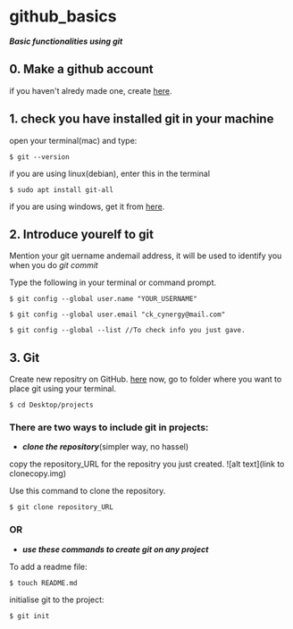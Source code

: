 # github_basics
***Basic functionalities using git***

## 0. Make a github account
if you haven't alredy made one, create [here](https://github.com/join).

## 1. check you have installed git in your machine

open your terminal(mac) and type: 
```
$ git --version
```
if you are using linux(debian), enter this in the terminal
```
$ sudo apt install git-all
```
if you are using windows, get it from [here](https://gitforwindows.org/).

## 2. Introduce yourelf to git

Mention your git uername andemail address, it will be used to identify you when you do *git commit*

Type the following in your terminal or command prompt.
```
$ git config --global user.name "YOUR_USERNAME"
```
```
$ git config --global user.email "ck_cynergy@mail.com"
```
```
$ git config --global --list //To check info you just gave.
```
## 3. Git

Create new repositry on GitHub. [here](https://github.com/new)
now, go to folder where you want to place git using your terminal.
```
$ cd Desktop/projects
```
### There are two ways to include git in projects:

- **_clone the repository_**(simpler way, no hassel)

copy the repository_URL for the repositry you just created.
![alt text](link to clonecopy.img)

Use this command to clone the repository.
```
$ git clone repository_URL
```

### OR

- **_use these commands to create git on any project_**

To add a readme file:
```
$ touch README.md
```
initialise git to the project:
```
$ git init
```

